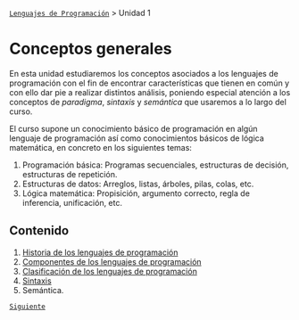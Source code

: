 [`Lenguajes de Programación`](../README.md) > Unidad 1

# Conceptos generales

En esta unidad estudiaremos los conceptos asociados a los lenguajes de programación con el fin de encontrar características que tienen en común y con ello dar pie a realizar distintos análisis, poniendo especial atención a los conceptos de *paradigma*, *sintaxis* y *semántica* que usaremos a lo largo del curso.

El curso supone un conocimiento básico de programación en algún lenguaje de programación así como conocimientos básicos de lógica matemática, en concreto en los siguientes temas:

1. Programación básica: Programas secuenciales, estructuras de decisión, estructuras de repetición.
1. Estructuras de datos: Arreglos, listas, árboles, pilas, colas, etc.
1. Lógica matemática: Propisición, argumento correcto, regla de inferencia, unificación, etc.

## Contenido 

1. [Historia de los lenguajes de programación](tema01/README.md) 
2. [Componentes de los lenguajes de programación](tema02/README.md)
3. [Clasificación de los lenguajes de programación](tema03/README.md)
4. [Sintaxis](tema04/README.md)
5. Semántica.

[`Siguiente`](tema01/README.md)

